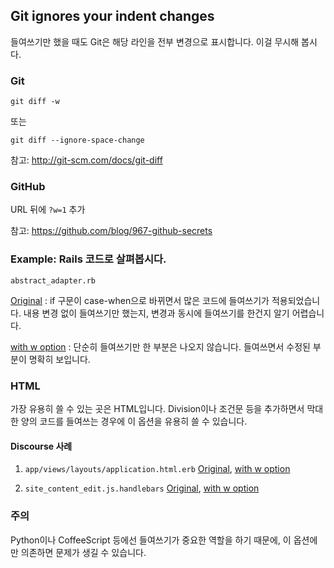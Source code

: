 ## Git ignores your indent changes

들여쓰기만 했을 때도 Git은 해당 라인을 전부 변경으로 표시합니다. 이걸 무시해 봅시다.

### Git
`git diff -w`

또는

`git diff --ignore-space-change`

참고: http://git-scm.com/docs/git-diff

### GitHub
URL 뒤에 `?w=1` 추가

참고: https://github.com/blog/967-github-secrets

### Example: Rails 코드로 살펴봅시다.
`abstract_adapter.rb`

[Original](https://github.com/rails/rails/commit/064877cab83d84fcf7be26e17639c5c2544ffc3d)
: if 구문이 case-when으로 바뀌면서 많은 코드에 들여쓰기가 적용되었습니다. 내용 변경 없이 들여쓰기만 했는지, 변경과 동시에 들여쓰기를 한건지 알기 어렵습니다.

[with w option](https://github.com/rails/rails/commit/064877cab83d84fcf7be26e17639c5c2544ffc3d?w=1)
: 단순히 들여쓰기만 한 부분은 나오지 않습니다. 들여쓰면서 수정된 부분이 명확히 보입니다.

### HTML
가장 유용히 쓸 수 있는 곳은 HTML입니다. Division이나 조건문 등을 추가하면서 막대한 양의 코드를 들여쓰는 경우에 이 옵션을 유용히 쓸 수 있습니다.

#### Discourse 사례 ####

1. `app/views/layouts/application.html.erb` [Original](https://github.com/discourse/discourse/commit/5171a23a9cb3b6742100d3e6907035c80e5c3ccc), [with w option](https://github.com/discourse/discourse/commit/5171a23a9cb3b6742100d3e6907035c80e5c3ccc?w=1)

2. `site_content_edit.js.handlebars` [Original](https://github.com/discourse/discourse/commit/abf910d210ffa722ca4c4f69daa95aaedd8b396f), [with w option](https://github.com/discourse/discourse/commit/abf910d210ffa722ca4c4f69daa95aaedd8b396f?w=1)

### 주의
Python이나 CoffeeScript 등에선 들여쓰기가 중요한 역할을 하기 때문에, 이 옵션에만 의존하면 문제가 생길 수 있습니다.
